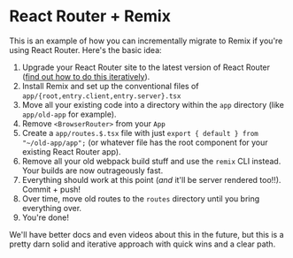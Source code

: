 # React Router + Remix

This is an example of how you can incrementally migrate to Remix if you're using React Router. Here's the basic idea:

1. Upgrade your React Router site to the latest version of React Router ([find out how to do this iteratively](https://www.npmjs.com/package/react-router-dom-v5-compat)).
2. Install Remix and set up the conventional files of `app/{root,entry.client,entry.server}.tsx`
3. Move all your existing code into a directory within the `app` directory (like `app/old-app` for example).
4. Remove `<BrowserRouter>` from your `App`
5. Create a `app/routes.$.tsx` file with just `export { default } from "~/old-app/app";` (or whatever file has the root component for your existing React Router app).
6. Remove all your old webpack build stuff and use the `remix` CLI instead. Your builds are now outrageously fast.
7. Everything should work at this point (_and_ it'll be server rendered too!!). Commit + push!
8. Over time, move old routes to the `routes` directory until you bring everything over.
9. You're done!

We'll have better docs and even videos about this in the future, but this is a pretty darn solid and iterative approach with quick wins and a clear path.
